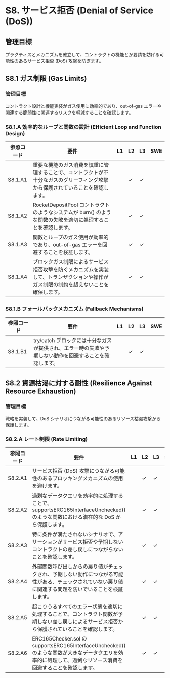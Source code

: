# S8. サービス拒否 (Denial of Service (DoS))

## 管理目標
プラクティスとメカニズムを確立して、コントラクトの機能とか要請を妨げる可能性のあるサービス拒否 (DoS) 攻撃を防ぎます。


## S8.1 ガス制限 (Gas Limits)

### 管理目標
コントラクト設計と機能実装がガス使用に効率的であり、out-of-gas エラーや関連する脆弱性に関連するリスクを軽減することを確認します。

### S8.1.A 効率的なループと関数の設計 (Efficient Loop and Function Design)

| 参照コード   | 要件                                                                        | L1 | L2 | L3 | SWE |
| ------------ | --------------------------------------------------------------------------- | -- | -- | -- | --- |
| S8.1.A1      | 重要な機能のガス消費を慎重に管理することで、コントラクトが不十分なガスのグリーフィング攻撃から保護されていることを確認します。 |    | ✓  | ✓  |     |
| S8.1.A2      | RocketDepositPool コントラクトのようなシステムが burn() のような関数の失敗を適切に処理することを確認します。 |    | ✓  | ✓  |     |
| S8.1.A3      | 関数とループのガス使用が効率的であり、out-of-gas エラーを回避することを検証します。 |    | ✓  | ✓  |     |
| S8.1.A4      | ブロックガス制限によるサービス拒否攻撃を防ぐメカニズムを実装して、トランザクションや操作がガス制限の制約を超えないことを確保します。 |    | ✓  | ✓  |     |

### S8.1.B フォールバックメカニズム (Fallback Mechanisms)

| 参照コード   | 要件                                                                        | L1 | L2 | L3 | SWE |
| ------------ | --------------------------------------------------------------------------- | -- | -- | -- | --- |
| S8.1.B1      | try/catch ブロックには十分なガスが提供され、エラー時の失敗や予期しない動作を回避することを確認します。 |    | ✓  | ✓  |     |


## S8.2 資源枯渇に対する耐性 (Resilience Against Resource Exhaustion)

### 管理目標
戦略を実装して、DoS シナリオにつながる可能性のあるリソース枯渇攻撃から保護します。

### S8.2.A レート制限 (Rate Limiting)

| 参照コード   | 要件                                                                        | L1 | L2 | L3 | SWE |
| ------------ | --------------------------------------------------------------------------- | -- | -- | -- | --- |
| S8.2.A1      | サービス拒否 (DoS) 攻撃につながる可能性のあるブロッキングメカニズムの使用を避けます。 |    | ✓  | ✓  |     |
| S8.2.A2      | 過剰なデータクエリを効率的に処理することで、supportsERC165InterfaceUnchecked() のような関数における潜在的な DoS から保護します。 |    | ✓  | ✓  |     |
| S8.2.A3      | 特に条件が満たされないシナリオで、アサーションがサービス拒否や予期しないコントラクトの差し戻しにつながらないことを確認します。 |    | ✓  | ✓  |     |
| S8.2.A4      | 外部関数呼び出しからの戻り値がチェックされ、予期しない動作につながる可能性がある、チェックされていない戻り値に関連する問題を防いでいることを検証します。 |    | ✓  | ✓  |     |
| S8.2.A5      | 起こりうるすべてのエラー状態を適切に処理することで、コントラクト関数が予期しない差し戻しによるサービス拒否から保護されていることを確認します。 |    | ✓  | ✓  |     |
| S8.2.A6      | ERC165Checker.sol の supportsERC165InterfaceUnchecked() のような関数が大きなデータクエリを効率的に処理して、過剰なリソース消費を回避することを確認します。 |    | ✓  | ✓  |     |
